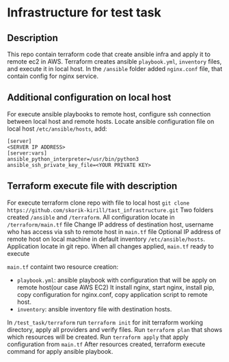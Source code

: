 # Infrastructure for test task 

## Description

This repo contain terraform code that create ansible infra and apply it 
to remote ec2 in AWS.
Terraform creates ansible `playbook.yml`, `inventory` files, and execute it in local host.
In the `/ansible` folder added `nginx.conf` file, that contain config for nginx service.

## Additional configuration on local host
For execute ansible playbooks to remote host, configure ssh connection between local host and
remote hosts. Locate ansible configuration file on local host `/etc/ansible/hosts`, add:
```
[server]
<SERVER IP ADDRESS>
[server:vars]
ansible_python_interpreter=/usr/bin/python3
ansible_ssh_private_key_file=<YOUR PRIVATE KEY>

```

## Terraform execute file with description

For execute terraform clone repo with file to local host
`git clone https://github.com/skorik-kirill/tast_infrastructure.git`
Two folders created `/ansible` and `/terraform`. All configuration locate in `/terraform/main.tf` file
Change IP address of destination host, username who has access via ssh to remote host  in `main.tf` file
Optional IP address of remote host on local machine in default inventory `/etc/ansible/hosts`.
Application locate in [](https://github.com/skorik-kirill/test_task.git) git repo.
When all changes applied, `main.tf` ready to execute

`main.tf` containt two resource creation:
- `playbook.yml`: ansible playbook with configuration that will be apply on remote host(our case AWS EC2)
It install nginx, start nginx, install pip, copy configuration for nginx.conf, copy application script to remote host.
- `inventory`: ansible inventory file with destination hosts.

In `/test_task/terraform` run `terraform init` for init terraform working directory, apply all providers and verify files.
Run `terraform plan` that shows which resources will be created. 
Run `terraform apply` that apply configuration from `main.tf`
After resources created, terraform execute command for apply ansible playbook. 
